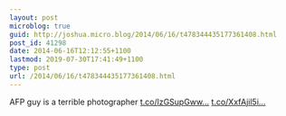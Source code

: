 ```yaml
---
layout: post
microblog: true
guid: http://joshua.micro.blog/2014/06/16/t478344435177361408.html
post_id: 41298
date: 2014-06-16T12:12:55+1100
lastmod: 2019-07-30T17:41:49+1100
type: post
url: /2014/06/16/t478344435177361408.html
---
```

AFP guy is a terrible photographer [t.co/lzGSupGww...](http://t.co/lzGSupGww2) [t.co/XxfAjil5i...](http://t.co/XxfAjil5iH)
